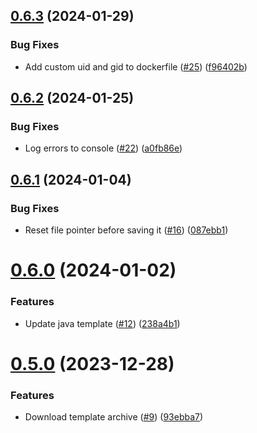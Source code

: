 ## [0.6.3](https://github.com/upb-code-labs/static-files-microservice/compare/v0.6.2...v0.6.3) (2024-01-29)


### Bug Fixes

* Add custom uid and gid to dockerfile ([#25](https://github.com/upb-code-labs/static-files-microservice/issues/25)) ([f96402b](https://github.com/upb-code-labs/static-files-microservice/commit/f96402b4e1cecca6c212017eeece285b9ea758a9))



## [0.6.2](https://github.com/upb-code-labs/static-files-microservice/compare/v0.6.1...v0.6.2) (2024-01-25)


### Bug Fixes

* Log errors to console ([#22](https://github.com/upb-code-labs/static-files-microservice/issues/22)) ([a0fb86e](https://github.com/upb-code-labs/static-files-microservice/commit/a0fb86ecef304678a9aea14b4cedb82a682f8596))



## [0.6.1](https://github.com/upb-code-labs/static-files-microservice/compare/v0.6.0...v0.6.1) (2024-01-04)


### Bug Fixes

* Reset file pointer before saving it ([#16](https://github.com/upb-code-labs/static-files-microservice/issues/16)) ([087ebb1](https://github.com/upb-code-labs/static-files-microservice/commit/087ebb18ac5c197583ec4420a5edd7508da12a4a))



# [0.6.0](https://github.com/upb-code-labs/static-files-microservice/compare/v0.5.0...v0.6.0) (2024-01-02)


### Features

* Update java template ([#12](https://github.com/upb-code-labs/static-files-microservice/issues/12)) ([238a4b1](https://github.com/upb-code-labs/static-files-microservice/commit/238a4b13a5438bc8af4574721b9e49363da91299))



# [0.5.0](https://github.com/upb-code-labs/static-files-microservice/compare/93ebba722eefe74c497419591a4826e1ed66d364...v0.5.0) (2023-12-28)


### Features

* Download template archive ([#9](https://github.com/upb-code-labs/static-files-microservice/issues/9)) ([93ebba7](https://github.com/upb-code-labs/static-files-microservice/commit/93ebba722eefe74c497419591a4826e1ed66d364))



